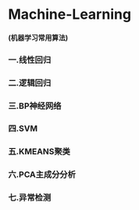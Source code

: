 # Machine-Learning
#### (机器学习常用算法)
### 一.线性回归
### 二.逻辑回归
### 三.BP神经网络
### 四.SVM
### 五.KMEANS聚类
### 六.PCA主成分分析
### 七.异常检测
